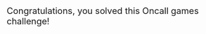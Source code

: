 <br><br>
<span style="font-size: 20px">
    Congratulations, you solved this Oncall games challenge!
</span>